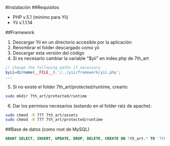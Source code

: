 #Instalación
##Requisitos
- PHP v.5.1 (mínimo para Yii)
- Yii v.1.1.14

##Framework
1. Descargar Yii en un directorio accesible por la aplicación
2. Renombrar el folder descargado como yii
3. Descargar esta versión del código
4. Si es necesario cambiar la variable "$yii" en index.php de 7th_art
```php
// change the following paths if necessary
$yii=dirname(__FILE__).'/../yii/framework/yii.php';
...
```
5. Si no existe el folder 7th_art/protected/runtime, crearlo:
```bash
sudo mkdir 7th_art/protected/runtime
```
6. Dar los permisos necesarios (estando en el folder raíz de apache):
```bash
sudo chmod -R 777 7th_art/assets
sudo chmod -R 777 7th_art/protected/runtime
```



##Base de datos (como root de MySQL)
```sql
GRANT SELECT, INSERT, UPDATE, DROP, DELETE, CREATE ON 7th_art.* TO '7th_art_web_app'@'localhost' IDENTIFIED BY 'nTwWEMb3YjkLTY4';
```